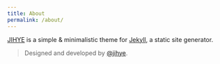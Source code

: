 ```yaml
---
title: About
permalink: /about/
---
```


<p class="heavy-title"><a href="http://github.com/adadfda">JIHYE</a> is a simple & minimalistic theme for <a href="http://jekyllrb.com">Jekyll</a>, a static site generator.</p>

>Designed and developed by [@jihye](https://github.com/adadfda).
